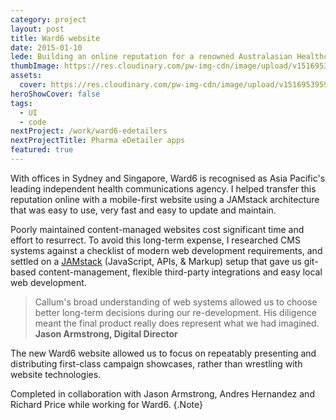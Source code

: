 ```yaml
---
category: project
layout: post
title: Ward6 website
date: 2015-01-10
lede: Building an online reputation for a renowned Australasian Healthcare communications agency.
thumbImage: https://res.cloudinary.com/pw-img-cdn/image/upload/v1516953103/okok/thumb-ward6.jpg
assets: 
  cover: https://res.cloudinary.com/pw-img-cdn/image/upload/v1516953959/okok/ward6-hero.jpg
heroShowCover: false
tags: 
  - UI
  - code
nextProject: /work/ward6-edetailers
nextProjectTitle: Pharma eDetailer apps
featured: true
---
```


With offices in Sydney and Singapore, Ward6 is recognised as Asia Pacific's leading independent health communications agency. I helped transfer this reputation online with a mobile-first website using a JAMstack architecture that was easy to use, very fast and easy to update and maintain.

<MediaVideo src="286993397" ratio="540/768" frame />

Poorly maintained content-managed websites cost significant time and effort to resurrect. To avoid this long-term expense, I researched CMS systems against a checklist of modern web development requirements, and settled on a [JAMstack](https://www.siteleaf.com/blog/jamstack-ecommerce/) (JavaScript, APIs, & Markup) setup that gave us git-based content-management, flexible third-party integrations and easy local web development.

> Callum's broad understanding of web systems allowed us to choose better long-term decisions during our re-development. His diligence meant the final product really does represent what we had imagined. **Jason Armstrong, Digital Director**

<Media ratio="1994/2880" image="https://res.cloudinary.com/pw-img-cdn/image/upload/v1516953959/okok/ward6-hero.jpg" />

<Media ratio="1286/2880" image="https://res.cloudinary.com/pw-img-cdn/image/upload/v1522320481/okok/ward6-mobile-screens-dark.png" />

The new Ward6 website allowed us to focus on repeatably presenting and distributing first-class campaign showcases, rather than wrestling with website technologies.

Completed in collaboration with Jason Armstrong, Andres Hernandez and Richard Price while working for Ward6. {.Note}

<PostButton link="http://www.ward6.asia" label="Visit Ward6" />

<script>
import Media from "../../../src/components/Media";
import MediaVideo from "../../../src/components/MediaVideo";
import PostButton from "../../../src/components/PostButton";
export default {
  components: {
    Media,
    MediaVideo,
    PostButton,
  }
}
</script>
